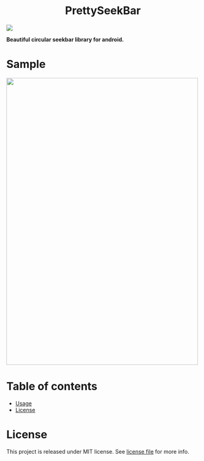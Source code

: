 <h1 align="center">PrettySeekBar</h1>
<h4 align="center>Android library</h4>

<p align="center">
<a target="_blank" href="https://jitpack.io/#v-adhithyan/PrettySeekBar"><img src="https://jitpack.io/v/v-adhithyan/PrettySeekBar.svg"/></a>
 </p>



Beautiful circular seekbar library for android.

# Sample

<img src="https://raw.githubusercontent.com/v-adhithyan/PrettySeekBar/master/screen-capture/screen-recording.gif" width="500" height="750" align="center"/>

# Table of contents

* [Usage](#usage)
* [License](#license)

# License

This project is released under MIT license. See [license file]() for more info.

